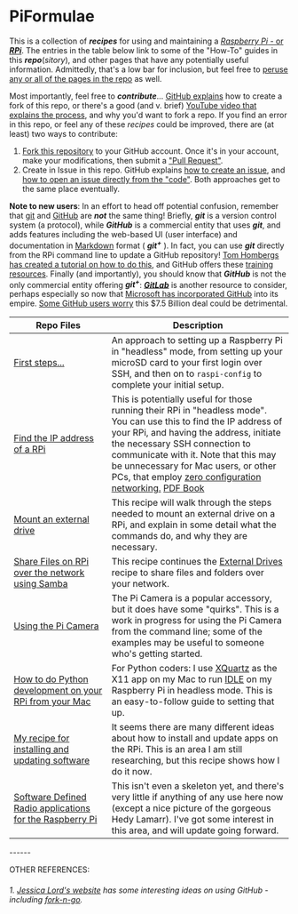 # PiFormulae

This is a collection of ***recipes*** for using and maintaining a [*Raspberry Pi* - or ***RPi***](https://en.wikipedia.org/wiki/RPi). The entries in the table below link to some of the "How-To" guides in this ***repo***(*sitory*), and other pages that have any potentially useful information. Admittedly, that's a low bar for inclusion, but feel free to [peruse any or all of the pages in the repo](https://github.com/seamusdemora/PiFormulae) as well. 

Most importantly, feel free to ***contribute***… [GitHub explains](https://guides.github.com/activities/forking/) how to create a fork of this repo, or there's a good (and v. brief) [YouTube video that explains the process](https://www.youtube.com/watch?v=f5grYMXbAV0), and why you'd want to fork a repo. If you find an error in this repo, or feel any of these *recipes* could be improved, there are (at least) two ways to contribute:

1. [Fork this repository](https://guides.github.com/activities/forking/) to your GitHub account. Once it's in your account, make your modifications, then submit a ["Pull Request"](https://help.github.com/en/articles/about-pull-requests). 
2. Create in Issue in this repo. GitHub explains [how to create an issue](https://help.github.com/en/articles/creating-an-issue), and [how to open an issue directly from the "code"](<https://help.github.com/en/articles/opening-an-issue-from-code>). Both approaches get to the same place eventually. 

**Note to new users**: In an effort to head off potential confusion, remember that [git](<https://git-scm.com/>) and [GitHub](https://github.com/) are ***not*** the same thing! Briefly, ***git*** is a version control system (a protocol), while ***GitHub*** is a commercial entity that uses ***git***, and adds features including the web-based UI (user interface) and documentation in [Markdown](https://en.wikipedia.org/wiki/Markdown) format ( ***git<sup>+</sup>*** ). In fact, you can use ***git*** directly from the RPi command line to update a GitHub repository! [Tom Hombergs has created a tutorial on how to do this](https://reflectoring.io/github-fork-and-pull/), and GitHub offers these [training resources](https://try.github.io/). Finally (and importantly), you should know that ***GitHub*** is not the only commercial entity offering ***git<sup>+</sup>***: [***GitLab***](https://about.gitlab.com/) is another resource to consider, perhaps especially so now that [Microsoft has incorporated GitHub](https://blogs.microsoft.com/blog/2018/10/26/microsoft-completes-github-acquisition/) into its empire. [Some GitHub users worry](https://www.theverge.com/2018/6/18/17474284/microsoft-github-acquisition-developer-reaction) this $7.5 Billion deal could be detrimental. 

<table class="minimalistBlack">
<thead>
<tr>
<th width="35%">Repo Files</th>
<th width="65%">Description</th>
</tr>
</thead>
<tbody>
<tr>
<td><a href="ReadMeFirst.md">First steps...</a></td>
  <td>An approach to setting up a Raspberry Pi in "headless" mode, from setting up your microSD card to your first login over SSH, and then on to <code>raspi-config</code> to complete your initial setup.</td>
</tr>
<tr>
<td><a href="FindMyPi.md">Find the IP address of a RPi</a></td>
  <td>This is potentially useful for those running their RPi in "headless mode". You can use this to find the IP address of your RPi, and having the address, initiate the necessary SSH connection to communicate with it. Note that this may be unnecessary for Mac users, or other PCs, that employ <a href="https://en.wikipedia.org/wiki/Zero-configuration_networking">zero configuration networking.</a>  <a href="http://ommolketab.ir/aaf-lib/6429sutwymieo6db64h8t0tbavz3z7.pdf">PDF Book</a></td>
</tr>
<tr>
<td><a href="ExternalDrives.md">Mount an external drive</a></td>
<td>This recipe will walk through the steps needed to mount an external drive on a RPi, and explain in some detail what the commands do, and why they are necessary.</td>
</tr>
<tr>
<td><a href="FileShare.md">Share Files on RPi over the network using Samba</a></td>
  <td>This recipe continues the <a href="ExternalDrives.md">External Drives</a> recipe to share files and folders over your network.</td>
</tr>
<tr>
<td><a href="PiCameraAntics.md">Using the Pi Camera</a></td>
<td>The Pi Camera is a popular accessory, but it does have some "quirks". This is a work in progress for using the Pi Camera from the command line; some of the examples may be useful to someone who's getting started.</td>
</tr>
<tr>
<td><a href="XQuartzInstall.md">How to do Python development on your RPi from your Mac</a></td>
<td>For Python coders: I use <a href="https://www.xquartz.org/">XQuartz</a> as the X11 app on my Mac to run <a href="https://docs.python.org/3/library/idle.html">IDLE</a> on my Raspberry Pi in headless mode. This is an easy-to-follow guide to setting that up.</td>
</tr>
<tr>
<td><a href="PackageMaintenance.md">My recipe for installing and updating software</a></td>
<td>It seems there are many different ideas about how to install and update apps on the RPi. This is an area I am still researching, but this recipe shows how I do it now.</td>
</tr>
<tr>
<td><a href="https://github.com/seamusdemora/PiFormulae/blob/master/SwDefRadio.md"> Software Defined Radio applications for the Raspberry Pi</a></td>
<td>This isn't even a skeleton yet, and there's very little if anything of any use here now (except a nice picture of the gorgeous Hedy Lamarr). I've got some interest in this area, and will update going forward.</td>
</tr>
</tbody>
</table>
------

OTHER REFERENCES: 

###### 1.  [Jessica Lord's website](http://jlord.us/) has some interesting ideas on using GitHub - including  [fork-n-go](http://jlord.us/forkngo/). 

<!---

 HIDDEN STUFF FOLLOWS:

```
<tr>
<td>Link text here</td>
<td>Explanatory text here</td>
</tr>
```



—>